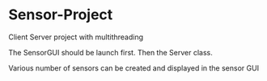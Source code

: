 # Sensor-Project
Client Server project with multithreading

The SensorGUI should be launch first. Then the Server class.

Various number of sensors can be created and displayed in the sensor GUI
